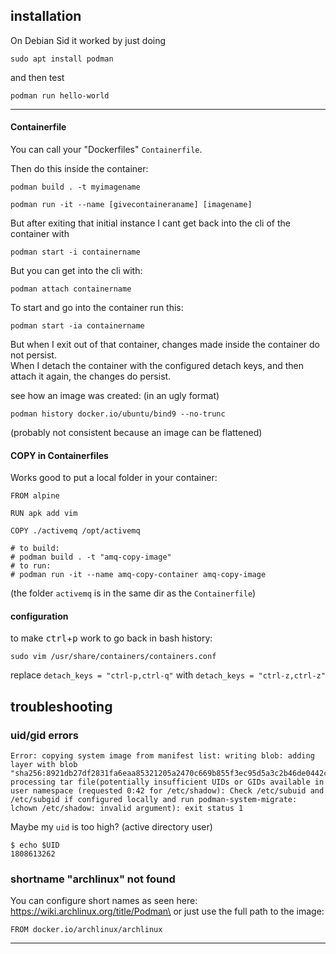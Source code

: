 ## installation

On Debian Sid it worked by just doing
```
sudo apt install podman
```
and then test
```
podman run hello-world
```

***

#### Containerfile

You can call your "Dockerfiles" `Containerfile`.

Then do this inside the container:
```
podman build . -t myimagename
```

```
podman run -it --name [givecontaineraname] [imagename]
```

But after exiting that initial instance I cant get back into the cli of the container with
```
podman start -i containername
```

But you can get into the cli with:
```
podman attach containername
```

To start and go into the container run this:
```
podman start -ia containername
```
But when I exit out of that container, changes made inside the container do not persist.\
When I detach the container with the configured detach keys, and then attach it again, the changes do persist.

see how an image was created: (in an ugly format)
```
podman history docker.io/ubuntu/bind9 --no-trunc
```
(probably not consistent because an image can be flattened)

#### COPY in Containerfiles

Works good to put a local folder in your container:
```
FROM alpine

RUN apk add vim

COPY ./activemq /opt/activemq

# to build:
# podman build . -t "amq-copy-image"
# to run:
# podman run -it --name amq-copy-container amq-copy-image
```
(the folder `activemq` is in the same dir as the `Containerfile`)

#### configuration

to make <kbd>ctrl</kbd>+<kbd>p</kbd> work to go back in bash history:
```
sudo vim /usr/share/containers/containers.conf
``` 
replace
`detach_keys = "ctrl-p,ctrl-q"`
with
`detach_keys = "ctrl-z,ctrl-z"`

## troubleshooting

### uid/gid errors

``` 
Error: copying system image from manifest list: writing blob: adding layer with blob "sha256:8921db27df2831fa6eaa85321205a2470c669b855f3ec95d5a3c2b46de0442c9": processing tar file(potentially insufficient UIDs or GIDs available in user namespace (requested 0:42 for /etc/shadow): Check /etc/subuid and /etc/subgid if configured locally and run podman-system-migrate: lchown /etc/shadow: invalid argument): exit status 1
```

Maybe my `uid` is too high? (active directory user)
```
$ echo $UID
1808613262
```

### shortname "archlinux" not found

You can configure short names as seen here: https://wiki.archlinux.org/title/Podman\
or just use the full path to the image:
```
FROM docker.io/archlinux/archlinux
```

***
